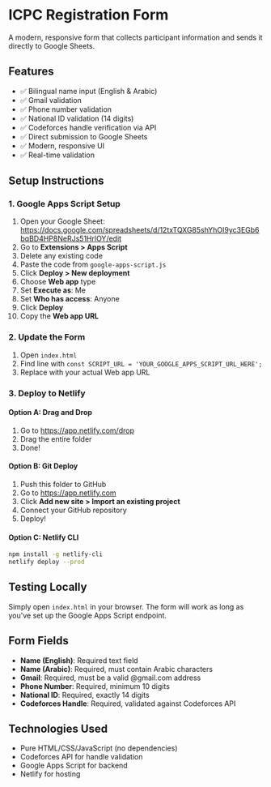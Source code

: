 # ICPC Registration Form

A modern, responsive form that collects participant information and sends it directly to Google Sheets.

## Features

- ✅ Bilingual name input (English & Arabic)
- ✅ Gmail validation
- ✅ Phone number validation
- ✅ National ID validation (14 digits)
- ✅ Codeforces handle verification via API
- ✅ Direct submission to Google Sheets
- ✅ Modern, responsive UI
- ✅ Real-time validation

## Setup Instructions

### 1. Google Apps Script Setup

1. Open your Google Sheet: https://docs.google.com/spreadsheets/d/12txTQXG85shYhOI9yc3EGb6bqBD4HP8NeRJs51HrlOY/edit
2. Go to **Extensions > Apps Script**
3. Delete any existing code
4. Paste the code from `google-apps-script.js`
5. Click **Deploy > New deployment**
6. Choose **Web app** type
7. Set **Execute as**: Me
8. Set **Who has access**: Anyone
9. Click **Deploy**
10. Copy the **Web app URL**

### 2. Update the Form

1. Open `index.html`
2. Find line with `const SCRIPT_URL = 'YOUR_GOOGLE_APPS_SCRIPT_URL_HERE';`
3. Replace with your actual Web app URL

### 3. Deploy to Netlify

#### Option A: Drag and Drop
1. Go to https://app.netlify.com/drop
2. Drag the entire folder
3. Done!

#### Option B: Git Deploy
1. Push this folder to GitHub
2. Go to https://app.netlify.com
3. Click **Add new site > Import an existing project**
4. Connect your GitHub repository
5. Deploy!

#### Option C: Netlify CLI
```bash
npm install -g netlify-cli
netlify deploy --prod
```

## Testing Locally

Simply open `index.html` in your browser. The form will work as long as you've set up the Google Apps Script endpoint.

## Form Fields

- **Name (English)**: Required text field
- **Name (Arabic)**: Required, must contain Arabic characters
- **Gmail**: Required, must be a valid @gmail.com address
- **Phone Number**: Required, minimum 10 digits
- **National ID**: Required, exactly 14 digits
- **Codeforces Handle**: Required, validated against Codeforces API

## Technologies Used

- Pure HTML/CSS/JavaScript (no dependencies)
- Codeforces API for handle validation
- Google Apps Script for backend
- Netlify for hosting
